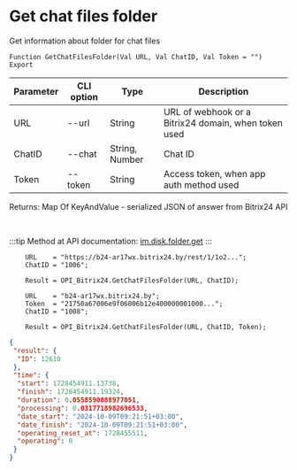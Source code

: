 ﻿---
sidebar_position: 20
---

# Get chat files folder
 Get information about folder for chat files



`Function GetChatFilesFolder(Val URL, Val ChatID, Val Token = "") Export`

  | Parameter | CLI option | Type | Description |
  |-|-|-|-|
  | URL | --url | String | URL of webhook or a Bitrix24 domain, when token used |
  | ChatID | --chat | String, Number | Chat ID |
  | Token | --token | String | Access token, when app auth method used |

  
  Returns:  Map Of KeyAndValue - serialized JSON of answer from Bitrix24 API

<br/>

:::tip
Method at API documentation: [im.disk.folder.get](https://dev.1c-bitrix.ru/learning/course/index.php?COURSE_ID=93&LESSON_ID=11483)
:::
<br/>


```bsl title="Code example"
    URL    = "https://b24-ar17wx.bitrix24.by/rest/1/1o2...";
    ChatID = "1006";

    Result = OPI_Bitrix24.GetChatFilesFolder(URL, ChatID);

    URL    = "b24-ar17wx.bitrix24.by";
    Token  = "21750a67006e9f06006b12e400000001000...";
    ChatID = "1008";

    Result = OPI_Bitrix24.GetChatFilesFolder(URL, ChatID, Token);
```
 



```json title="Result"
{
 "result": {
  "ID": 12610
 },
 "time": {
  "start": 1728454911.13738,
  "finish": 1728454911.19324,
  "duration": 0.0558590888977051,
  "processing": 0.0317718982696533,
  "date_start": "2024-10-09T09:21:51+03:00",
  "date_finish": "2024-10-09T09:21:51+03:00",
  "operating_reset_at": 1728455511,
  "operating": 0
 }
}
```
